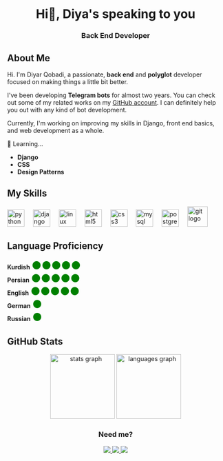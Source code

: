 <h1 align="center">Hi👋, Diya's speaking to you</h1>
<h3 align="center">Back End Developer</h3>

## About Me

Hi. I'm Diyar Qobadi, a passionate, **back end** and **polyglot** developer focused on making things a little bit better.

I've been developing **Telegram bots** for almost two years. You can check out some of my related works on my [GitHub account](https://github.com/diyadude). I can definitely help you out with any kind of bot development.

Currently, I'm working on improving my skills in Django, front end basics, and web development as a whole. 

🌱 Learning...
  - **Django**
  - **CSS**
  - **Design Patterns**

## My Skills

<div align="left">
  <img src="https://cdn.jsdelivr.net/gh/devicons/devicon/icons/python/python-original.svg" height="40" alt="python logo"  />
  <img width="12" />
  <img src="https://cdn.jsdelivr.net/gh/devicons/devicon/icons/django/django-plain.svg" height="40" alt="django logo"  />
  <img width="12" />
  <img src="https://cdn.jsdelivr.net/gh/devicons/devicon/icons/linux/linux-original.svg" height="40" alt="linux logo"  />
  <img width="12" />
  <img src="https://cdn.jsdelivr.net/gh/devicons/devicon/icons/html5/html5-original.svg" height="40" alt="html5 logo"  />
  <img width="12" />
  <img src="https://cdn.jsdelivr.net/gh/devicons/devicon/icons/css3/css3-original.svg" height="40" alt="css3 logo"  />
  <img width="12" />
  <img src="https://cdn.jsdelivr.net/gh/devicons/devicon/icons/mysql/mysql-original.svg" height="40" alt="mysql logo"  />
  <img width="12" />
  <img src="https://cdn.jsdelivr.net/gh/devicons/devicon/icons/postgresql/postgresql-original.svg" height="40" alt="postgresql logo"  />
  <img width="12" />
  <img src="https://img.icons8.com/?size=100&id=20906&format=png&color=000000" height="47" alt="git logo"  />
</div>

## Language Proficiency

**Kurdish**  <span style="color: green; font-size: 25px;">&#9679;&#9679;&#9679;&#9679;&#9679;</span> <br>
**Persian** <span style="color: green; font-size: 25px;">&#9679;&#9679;&#9679;&#9679;&#9679;</span> <br>
**English** <span style="color: green; font-size: 25px;">&#9679;&#9679;&#9679;&#9679;&#9679;</span> <br>
**German** <span style="color: green; font-size: 25px;">&#9679;</span> <br>
**Russian** <span style="color: green; font-size: 25px;">&#9679;</span>

## GitHub Stats

<div align="center">
  <img src="https://github-readme-stats.vercel.app/api?username=diyadude&hide_title=false&hide_rank=false&show_icons=true&include_all_commits=true&count_private=true&disable_animations=false&theme=react&locale=en&hide_border=false&order=1" height="150" alt="stats graph"  />
  <img src="https://github-readme-stats.vercel.app/api/top-langs?username=diyadude&locale=en&hide_title=false&layout=compact&card_width=320&langs_count=5&theme=react&hide_border=false&order=2" height="150" alt="languages graph"  />
</div>

<h3 align="center" >Need me? </h3>

<div align="center">
  <a href="mailto:diyabedson@gmail.com" target="Email">
    <img src="https://img.icons8.com/?size=38&id=CXYJjRfKlwI9&format=png&color=000000" />
  </a>
      
  <a href="https://linkedin.com/in/diyadude" target="LinkedIn">
    <img src="https://img.icons8.com/?size=36&id=60ZV_wYC0BM2&format=png&color=000000"/>
  </a>
      
  <a href="https://t.me/diyadude" target="Telegram">
    <img src="https://img.icons8.com/?size=38&id=UIL5ogsYIbpU&format=png&color=000000"/>
  </a>
</div>
